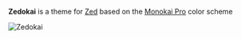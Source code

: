 **Zedokai** is a theme for [Zed](https://zed.dev) based on the [Monokai Pro](https://monokai.pro) color scheme

![Zedokai](https://github.com/slymax/zedokai/blob/main/screenshots.png?raw=true)
